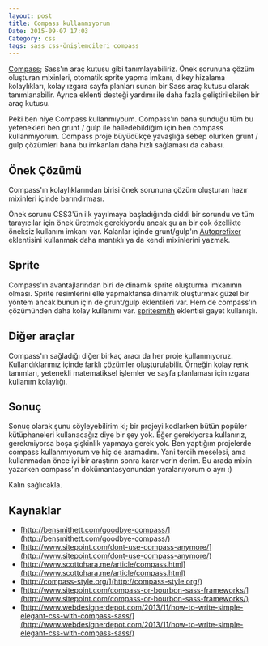 ```yaml
---
layout: post
title: Compass kullanmıyorum
Date: 2015-09-07 17:03
Category: css
tags: sass css-önişlemcileri compass
---
```



[Compass](http://compass-style.org/); Sass'ın araç kutusu gibi tanımlayabiliriz. Önek sorununa çözüm oluşturan mixinleri, otomatik sprite yapma imkanı, dikey hizalama kolaylıkları, kolay ızgara sayfa planları sunan bir Sass araç kutusu olarak tanımlanabilir. Ayrıca eklenti desteği yardımı ile daha fazla geliştirilebilen bir araç kutusu. 

Peki ben niye Compass kullanmıyoum. Compass'ın bana sunduğu tüm bu yetenekleri ben grunt / gulp ile halledebildiğim için ben compass kullanmıyorum. Compass proje büyüdükçe yavaşlığa sebep olurken grunt / gulp çözümleri bana bu imkanları daha hızlı sağlaması da cabası. 

## Önek Çözümü 

Compass'ın kolaylıklarından birisi önek sorununa çözüm oluşturan hazır mixinleri içinde barındırması.

Önek sorunu CSS3'ün ilk yayılmaya başladığında ciddi bir sorundu ve tüm tarayıcılar için önek üretmek gerekiyordu ancak şu an bir çok özellikte öneksiz kullanım imkanı var. Kalanlar içinde grunt/gulp'ın [Autoprefixer](https://github.com/postcss/autoprefixer) eklentisini kullanmak daha mantıklı ya da kendi mixinlerini yazmak.

## Sprite

Compass'ın avantajlarından biri de dinamik sprite oluşturma imkanının olması. Sprite resimlerini elle yapmaktansa dinamik oluşturmak güzel bir yöntem ancak bunun için de grunt/gulp eklentileri var. Hem de compass'ın çözümünden daha kolay kullanımı var. [spritesmith](https://github.com/Ensighten/grunt-spritesmith) eklentisi gayet kullanışlı.

## Diğer araçlar

Compass'ın sağladığı diğer birkaç aracı da her proje kullanmıyoruz. Kullandıklarımız içinde farklı çözümler oluşturulabilir. Örneğin kolay renk tanımları, yetenekli matematiksel işlemler ve sayfa planlaması için ızgara kullanım kolaylığı. 

## Sonuç

Sonuç olarak şunu söyleyebilirim ki; bir projeyi kodlarken bütün popüler kütüphaneleri kullanacağız diye bir şey yok. Eğer gerekiyorsa kullanırız, gerekmiyorsa boşa şişkinlik yapmaya gerek yok. Ben yaptığım projelerde compass kullanmıyorum ve hiç de aramadım. Yani tercih meselesi, ama kullanmadan önce iyi bir araştırın sonra karar verin derim. Bu arada mixin yazarken compass’ın dokümantasyonundan yaralanıyorum o ayrı :)

Kalın sağlıcakla.

## Kaynaklar

 - [http://bensmithett.com/goodbye-compass/](http://bensmithett.com/goodbye-compass/)
 - [http://www.sitepoint.com/dont-use-compass-anymore/](http://www.sitepoint.com/dont-use-compass-anymore/)
 - [http://www.scottohara.me/article/compass.html](http://www.scottohara.me/article/compass.html)
 - [http://compass-style.org/](http://compass-style.org/)
 - [http://www.sitepoint.com/compass-or-bourbon-sass-frameworks/](http://www.sitepoint.com/compass-or-bourbon-sass-frameworks/)
 - [http://www.webdesignerdepot.com/2013/11/how-to-write-simple-elegant-css-with-compass-sass/](http://www.webdesignerdepot.com/2013/11/how-to-write-simple-elegant-css-with-compass-sass/)